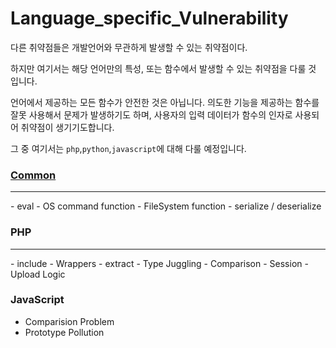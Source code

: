 # Language_specific_Vulnerability

다른 취약점들은 개발언어와 무관하게 발생할 수 있는 취약점이다.

하지만 여기서는 해당 언어만의 특성, 또는 함수에서 발생할 수 있는 취약점을 다룰 것 입니다.

언어에서 제공하는 모든 함수가 안전한 것은 아닙니다.
의도한 기능을 제공하는 함수를 잘못 사용해서 문제가 발생하기도 하며,
사용자의 입력 데이터가 함수의 인자로 사용되어 취약점이 생기기도합니다.

그 중 여기서는 `php`,`python`,`javascript`에 대해 다룰 예정입니다.

### [Common](./Common.md)
<hr>
- eval
- OS command function
- FileSystem function
- serialize / deserialize

### PHP
<hr>
- include
- Wrappers
- extract
- Type Juggling
- Comparison
- Session
- Upload Logic

### JavaScript
- Comparision Problem
- Prototype Pollution
